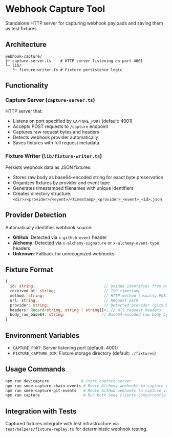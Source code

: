 # Webhook Capture Tool

Standalone HTTP server for capturing webhook payloads and saving them as test fixtures.

## Architecture
```
webhook-capture/
├─ capture-server.ts    # HTTP server listening on port 4001
└─ lib/
   └─ fixture-writer.ts # Fixture persistence logic
```

## Functionality

### Capture Server (`capture-server.ts`)
HTTP server that:
- Listens on port specified by `CAPTURE_PORT` (default: 4001)
- Accepts POST requests to `/capture` endpoint
- Captures raw request bytes and headers
- Detects webhook provider automatically
- Saves fixtures with full request metadata

### Fixture Writer (`lib/fixture-writer.ts`)
Persists webhook data as JSON fixtures:
- Stores raw body as base64-encoded string for exact byte preservation
- Organizes fixtures by provider and event type
- Generates timestamped filenames with unique identifiers
- Creates directory structure: `<dir>/<provider>/<event>/<timestamp>_<provider>_<event>_<id>.json`

## Provider Detection
Automatically identifies webhook source:
- **GitHub**: Detected via `x-github-event` header
- **Alchemy**: Detected via `x-alchemy-signature` or `x-alchemy-event-type` headers
- **Unknown**: Fallback for unrecognized webhooks

## Fixture Format
```typescript
{
  id: string;                              // Unique identifier from webhook or timestamp
  received_at: string;                     // ISO timestamp
  method: string;                          // HTTP method (usually POST)
  url: string;                             // Request path
  provider: string;                        // Detected provider (github/alchemy/unknown)
  headers: Record<string, string | string[]>; // All request headers
  body_raw_base64: string;                // Base64-encoded raw body bytes
}
```

## Environment Variables
- `CAPTURE_PORT`: Server listening port (default: 4001)
- `FIXTURE_CAPTURE_DIR`: Fixture storage directory (default: `./fixtures`)

## Usage Commands
```bash
npm run dev:capture              # Start capture server
npm run smee-capture-chain-events # Route Alchemy webhooks to capture via Smee
npm run smee-capture-git-events   # Route GitHub webhooks to capture via Smee  
npm run capture                   # Run both Smee clients concurrently
```

## Integration with Tests
Captured fixtures integrate with test infrastructure via `test/helpers/fixture-replay.ts` for deterministic webhook testing.